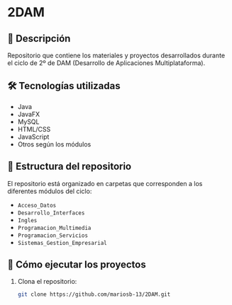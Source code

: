 # 2DAM

## 📌 Descripción

Repositorio que contiene los materiales y proyectos desarrollados durante el ciclo de 2º de DAM (Desarrollo de Aplicaciones Multiplataforma).

## 🛠️ Tecnologías utilizadas

- Java
- JavaFX
- MySQL
- HTML/CSS
- JavaScript
- Otros según los módulos

## 📂 Estructura del repositorio

El repositorio está organizado en carpetas que corresponden a los diferentes módulos del ciclo:

- `Acceso_Datos`
- `Desarrollo_Interfaces`
- `Ingles`
- `Programacion_Multimedia`
- `Programacion_Servicios`
- `Sistemas_Gestion_Empresarial`

## 🚀 Cómo ejecutar los proyectos

1. Clona el repositorio:

   ```bash
   git clone https://github.com/mariosb-13/2DAM.git
